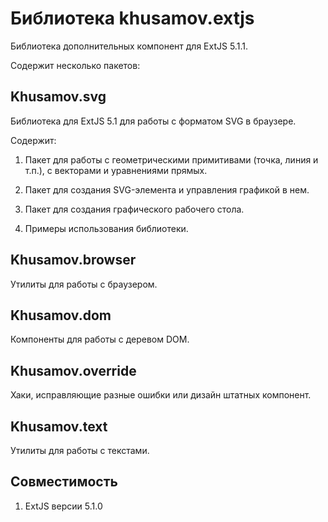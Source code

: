 # Библиотека khusamov.extjs

Библиотека дополнительных компонент для ExtJS 5.1.1.

Содержит несколько пакетов:

## Khusamov.svg
Библиотека для ExtJS 5.1 для работы с форматом SVG в браузере.

Содержит:

1) Пакет для работы с геометрическими примитивами (точка, линия и т.п.), с векторами и уравнениями прямых.

2) Пакет для создания SVG-элемента и управления графикой в нем.

3) Пакет для создания графического рабочего стола.

4) Примеры использования библиотеки.

## Khusamov.browser

Утилиты для работы с браузером.

## Khusamov.dom

Компоненты для работы с деревом DOM.

## Khusamov.override

Хаки, исправляющие разные ошибки или дизайн штатных компонент.

## Khusamov.text

Утилиты для работы с текстами.

## Совместимость

1) ExtJS версии 5.1.0
